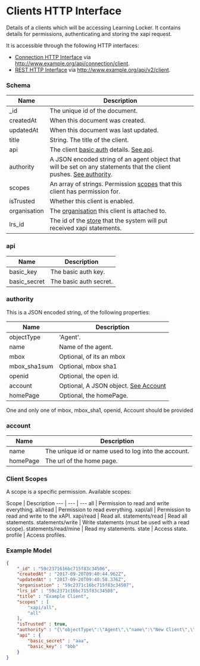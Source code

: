 ---
---

# Clients HTTP Interface

Details of a clients which will be accessing Learning Locker. It contains details for permissions, authenticating and storing the xapi request.

It is accessible through the following HTTP interfaces:

- [Connection HTTP Interface](../http-connection) via http://www.example.org/api/connection/client.
- [REST HTTP Interface](../http-rest) via http://www.example.org/api/v2/client.

### Schema

Name | Description
--- | ---
_id | The unique id of the document.
createdAt | When this document was created.
updatedAt | When this document was last updated.
title | String. The title of the client.
api | The client [basic auth](https://en.wikipedia.org/wiki/Basic_access_authentication) details. [See api](#api).
authority | A JSON encoded string of an agent object that will be set on any statements that the client pushes. [See authority](#authority).
scopes | An array of strings. Permission [scopes](#client-scopes) that this client has permission for.
isTrusted | Whether this client is enabled. 
organisation | The [organisation](../http-organisations#schema) this client is attached to.
lrs_id | The id of the [store](../http-stores#schema) that the system will put received xapi statements.

### api

Name | Description
--- | ---
basic_key | The basic auth key.
basic_secret | The basic auth secret.

### authority

This is a JSON encoded string, of the following properties:

Name | Description
--- | ---
objectType | 'Agent'.
name | Name of the agent.
mbox | Optional, of its an mbox
mbox_sha1sum | Optional, mbox sha1
openid | Optional, the open id.
account | Optional, A JSON object. [See Account](#account)
homePage | Optional, the homePage.

One and only one of mbox, mbox_sha1, openid, Account should be provided

### account

Name | Description
--- | ---
name | The unique id or name used to log into the account.
homePage | The url of the home page.

### Client Scopes

A scope is a specific permission. Available scopes: 

Scope | Description
--- | --- | ---
all | Permission to read and write everything.
all/read | Permission to read everything.
xapi/all | Permission to read and write to the xAPI.
xapi/read | Read all.
statements/read | Read all statements.
statements/write | Write statements (must be used with a read scope).
statements/read/mine | Read my statements.
state | Access state.
profile | Access profiles.

### Example Model

```json
{
	"_id" : "59c2371616bc715f83c34506",
	"createdAt" : "2017-09-20T09:40:44.962Z",
	"updatedAt" : "2017-09-20T09:40:58.376Z",
	"organisation" : "59c2371c16bc715f83c34507",
	"lrs_id" : "59c2371c16bc715f83c34508",
	"title" : "Example Client",
	"scopes" : [
		"xapi/all",
		"all"
	],
	"isTrusted" : true,
	"authority" : "{\"objectType\":\"Agent\",\"name\":\"New Client\",\"mbox\":\"mailto:hello@learninglocker.net\"}",
	"api" : {
		"basic_secret" : "aaa",
		"basic_key" : "bbb"
	}
}
```
